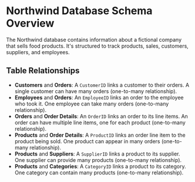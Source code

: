 # Northwind Database Schema Overview

The Northwind database contains information about a fictional company that sells food products. It's structured to track products, sales, customers, suppliers, and employees.

## Table Relationships

* **Customers** and **Orders**: A `CustomerID` links a customer to their orders. A single customer can have many orders (one-to-many relationship).
* **Employees** and **Orders**: An `EmployeeID` links an order to the employee who took it. One employee can take many orders (one-to-many relationship).
* **Orders** and **Order Details**: An `OrderID` links an order to its line items. An order can have multiple line items, one for each product (one-to-many relationship).
* **Products** and **Order Details**: A `ProductID` links an order line item to the product being sold. One product can appear in many orders (one-to-many relationship).
* **Products** and **Suppliers**: A `SupplierID` links a product to its supplier. One supplier can provide many products (one-to-many relationship).
* **Products** and **Categories**: A `CategoryID` links a product to its category. One category can contain many products (one-to-many relationship).
